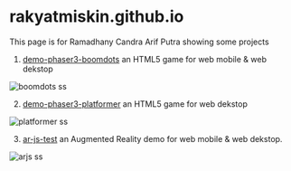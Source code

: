 # rakyatmiskin.github.io

This page is for Ramadhany Candra Arif Putra showing some projects

1. [demo-phaser3-boomdots](https://rakyatmiskin.github.io/demo-phaser3-platformer/dist) an HTML5 game for web mobile & web dekstop

![boomdots ss](https://rakyatmiskin.github.io/image_doc/boomdots-test.png)

2. [demo-phaser3-platformer](https://rakyatmiskin.github.io/demo-phaser3-boomdots/dist) an HTML5 game for web dekstop

![platformer ss](https://rakyatmiskin.github.io/image_doc/platformer-test.png)

3. [ar-js-test](https://rakyatmiskin.github.io/ar-js-test) an Augmented Reality demo for web mobile & web dekstop.

![arjs ss](https://rakyatmiskin.github.io/image_doc/arjs-test.png)
